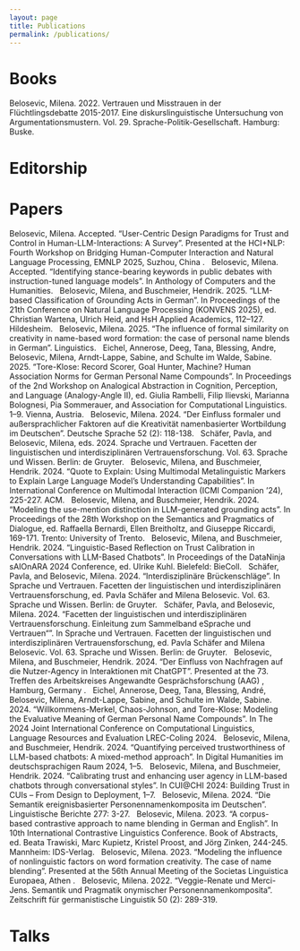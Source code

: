 ```yaml
---
layout: page
title: Publications
permalink: /publications/
---
```


# Books

Belosevic, Milena. 2022. Vertrauen und Misstrauen in der Flüchtlingsdebatte 2015-2017. Eine diskurslinguistische Untersuchung von Argumentationsmustern. Vol. 29. Sprache-Politik-Gesellschaft. Hamburg: Buske.

# Editorship


# Papers

Belosevic, Milena. Accepted. “User-Centric Design Paradigms for Trust and Control in Human-LLM-Interactions: A Survey”. Presented at the HCI+NLP: Fourth Workshop on Bridging Human-Computer Interaction and Natural Language Processing, EMNLP 2025, Suzhou, China .  
Belosevic, Milena. Accepted. “Identifying stance-bearing keywords in public debates with instruction-tuned language models”. In  Anthology of Computers and the Humanities.  
Belosevic, Milena, and Buschmeier, Hendrik. 2025. “LLM-based Classification of Grounding Acts in German”. In Proceedings of the 21th Conference on Natural Language Processing (KONVENS 2025), ed. Christian Wartena, Ulrich Heid, and HsH Applied Academics, 112–127. Hildesheim.  
Belosevic, Milena. 2025. “The influence of formal similarity on creativity in name-based word formation: the case of personal name blends in German”. Linguistics.  
Eichel, Annerose, Deeg, Tana, Blessing, Andre, Belosevic, Milena, Arndt-Lappe, Sabine, and Schulte im Walde, Sabine. 2025. “Tore-Klose: Record Scorer, Goal Hunter, Machine? Human Association Norms for German Personal Name Compounds”. In Proceedings of the 2nd Workshop on Analogical Abstraction in Cognition, Perception, and Language (Analogy-Angle II), ed. Giulia Rambelli, Filip Ilievski, Marianna Bolognesi, Pia Sommerauer, and Association for Computational Linguistics. 1–9. Vienna, Austria.  
Belosevic, Milena. 2024. “Der Einfluss formaler und außersprachlicher Faktoren auf die Kreativität namenbasierter Wortbildung im Deutschen”. Deutsche Sprache 52 (2): 118-138.  
Schäfer, Pavla, and Belosevic, Milena, eds. 2024. Sprache und Vertrauen. Facetten der linguistischen und interdisziplinären Vertrauensforschung. Vol. 63. Sprache und Wissen. Berlin: de Gruyter.  
Belosevic, Milena, and Buschmeier, Hendrik. 2024. “Quote to Explain: Using Multimodal Metalinguistic Markers to Explain Large Language Model’s Understanding Capabilities”. In International Conference on Multimodal Interaction (ICMI Companion ’24), 225-227. ACM.  
Belosevic, Milena, and Buschmeier, Hendrik. 2024. “Modeling the use-mention distinction in LLM-generated grounding acts”. In Proceedings of the 28th Workshop on the Semantics and Pragmatics of Dialogue, ed. Raffaella Bernardi, Ellen Breitholtz, and Giuseppe Riccardi, 169-171. Trento: University of Trento.  
Belosevic, Milena, and Buschmeier, Hendrik. 2024. “Linguistic-Based Reflection on Trust Calibration in Conversations with LLM-Based Chatbots”. In Proceedings of the DataNinja sAIOnARA 2024 Conference, ed. Ulrike Kuhl. Bielefeld: BieColl.  
Schäfer, Pavla, and Belosevic, Milena. 2024. “Interdisziplinäre Brückenschläge”. In Sprache und Vertrauen. Facetten der linguistischen und interdisziplinären Vertrauensforschung, ed. Pavla Schäfer and Milena Belosevic. Vol. 63. Sprache und Wissen. Berlin: de Gruyter.  
Schäfer, Pavla, and Belosevic, Milena. 2024. “Facetten der linguistischen und interdisziplinären Vertrauensforschung. Einleitung zum Sammelband eSprache und Vertrauen“”. In Sprache und Vertrauen. Facetten der linguistischen und interdisziplinären Vertrauensforschung, ed. Pavla Schäfer and Milena Belosevic. Vol. 63. Sprache und Wissen. Berlin: de Gruyter.  
Belosevic, Milena, and Buschmeier, Hendrik. 2024. “Der Einfluss von Nachfragen auf die Nutzer-Agency in Interaktionen mit ChatGPT”. Presented at the 73. Treffen des Arbeitskreises Angewandte Gesprächsforschung (AAG) , Hamburg, Germany .  
Eichel, Annerose, Deeg, Tana, Blessing, André, Belosevic, Milena, Arndt-Lappe, Sabine, and Schulte im Walde, Sabine. 2024. “Willkommens-Merkel, Chaos-Johnson, and Tore-Klose: Modeling the Evaluative Meaning of German Personal Name Compounds”. In The 2024 Joint International Conference on Computational Linguistics, Language Resources and Evaluation LREC-Coling 2024.  
Belosevic, Milena, and Buschmeier, Hendrik. 2024. “Quantifying perceived trustworthiness of LLM-based chatbots: A mixed-method approach”. In Digital Humanities im deutschsprachigen Raum 2024, 1–5.  
Belosevic, Milena, and Buschmeier, Hendrik. 2024. “Calibrating trust and enhancing user agency in LLM-based chatbots through conversational styles”. In CUI@CHI 2024: Building Trust in CUIs – From Design to Deployment, 1–7.  
Belosevic, Milena. 2024. “Die Semantik ereignisbasierter Personennamenkomposita im Deutschen”. Linguistische Berichte 277: 3-27.  
Belosevic, Milena. 2023. “A corpus-based contrastive approach to name blending in German and English”. In 10th International Contrastive Linguistics Conference. Book of Abstracts, ed. Beata Trawiski, Marc Kupietz, Kristel Proost, and Jörg Zinken, 244-245. Mannheim: IDS-Verlag.  
Belosevic, Milena. 2023. “Modeling the influence of nonlinguistic factors on word formation creativity. The case of name blending”. Presented at the 56th Annual Meeting of the Societas Linguistica Europaea, Athen .  
Belosevic, Milena. 2022. “Veggie-Renate und Merci-Jens. Semantik und Pragmatik onymischer Personennamenkomposita”. Zeitschrift für germanistische Linguistik 50 (2): 289-319.  
 

# Talks

